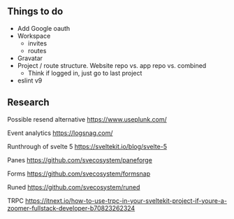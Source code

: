 ## Things to do

- Add Google oauth
- Workspace
  - invites
  - routes
- Gravatar
- Project / route structure. Website repo vs. app repo vs. combined
  - Think if logged in, just go to last project
- eslint v9

## Research

Possible resend alternative
https://www.useplunk.com/

Event analytics
https://logsnag.com/

Runthrough of svelte 5
https://sveltekit.io/blog/svelte-5

Panes
https://github.com/svecosystem/paneforge

Forms
https://github.com/svecosystem/formsnap

Runed
https://github.com/svecosystem/runed

TRPC
https://itnext.io/how-to-use-trpc-in-your-sveltekit-project-if-youre-a-zoomer-fullstack-developer-b70823262324
